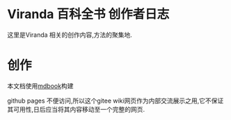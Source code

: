 # Viranda 百科全书 创作者日志

这里是Viranda 相关的创作内容,方法的聚集地.

# 创作
本文档使用[mdbook](https://hellowac.github.io/mdbook-doc-zh/zh-cn/index.html)构建

github pages 不便访问,所以这个gitee wiki网页作为内部交流展示之用,它不保证其可用性,日后应当将其内容移动至一个完整的网页.